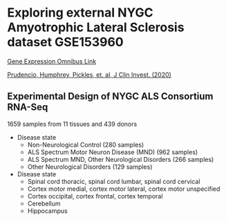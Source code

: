 # Exploring external NYGC Amyotrophic Lateral Sclerosis dataset GSE153960
[Gene Expression Omnibus Link](https://ncbi.nlm.nih.gov/geo/query/acc.cgi?acc=GSE153960)

[Prudencio, Humphrey, Pickles, et. al, J Clin Invest. (2020)](https://www.ncbi.nlm.nih.gov/pmc/articles/PMC7598060)



## Experimental Design of NYGC ALS Consortium RNA-Seq
1659 samples from 11 tissues and 439 donors
*  Disease state
    *  Non-Neurological Control (280 samples)
    *  ALS Spectrum Motor Neuron Disease (MND) (962 samples)
    *  ALS Spectrum MND, Other Neurological Disorders (266 samples)
    *  Other Neurological Disorders (129 samples)
*  Disease state
    *  Spinal cord thoracic, spinal cord lumbar, spinal cord cervical
    *  Cortex motor medial, cortex motor lateral, cortex motor unspecified
    *  Cortex occipital, cortex frontal, cortex temporal
    *  Cerebellum
    *  Hippocampus 


